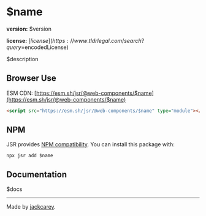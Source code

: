 # $name

**version:** $version

**license:** [$license](https://www.tldrlegal.com/search?query=$encodedLicense)

$description

## Browser Use

ESM CDN: [https://esm.sh/jsr/@web-components/$name](https://esm.sh/jsr/@web-components/$name)

```html
<script src="https://esm.sh/jsr/@web-components/$name" type="module"></script>
```

## NPM

JSR provides [NPM compatibility](https://jsr.io/docs/npm-compatibility). You can install this package with:

```
npx jsr add $name
```

## Documentation

$docs

---

Made by [jackcarey](https://jackcarey.co.uk).
